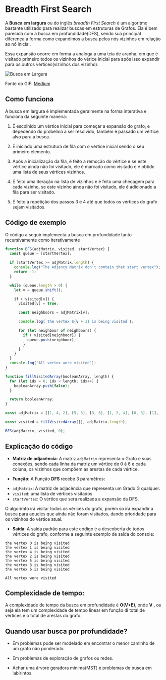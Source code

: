 # Breadth First Search

A **Busca em largura** ou do inglês _breadth First Search_ é um algoritmo bastante utilizado para realizar buscas em estruturas de Grafos. Ela é bem parecida com a busca em profundidade(DFS), sendo sua principal diferença a forma como expandimos a busca pelos nós vizinhos em relação ao nó inicial.

Essa expansão ocorre em forma a analoga a uma teia de aranha, em que é visitado primeiro todos os vizinhos do vérice inicial para após isso expandir para os outros vértices(vizinhos dos vizinho).

![Busca em Largura](https://miro.medium.com/v2/resize:fit:1400/1*PvXMyl7PHuW8GAszMlYKZQ.gif)

Fonte do GIF: [Medium](https://medium.com/@anwarhermuche/m%C3%A9todos-de-busca-em-grafos-bfs-dfs-cf17761a0dd9)

## Como funciona

A busca em largura é implementada geralmente na forma interativa e funciona da seguinte maneira:

 1. É escolhido um vértice inicial para começar a expansão do grafo, e depedendo do probelma a ser resolvido, também é passado um vértice alvo para a busca.

 2. É iniciado uma estrutura de fila com o vértice inicial sendo o seu primeiro elemento.

 3. Após a inicialização da fila, é feito a remoção do vértice e se este vértice ainda não foi visitado, ele é marcado como visitado e é obtido uma lista de seus vértices vizinhos.

 4. É feito uma iteração na lista de vizinhos e é feito uma checagem para cada vizinho, se este vizinho ainda não foi visitado, ele é adicionado a fila para ser visitado.

 5. É feito a repetição dos passos 3 e 4 até que todos os vértices do grafo sejam visitados.

## Código de exemplo
O código a seguir implementa a busca em profundidade tanto recursivamente como iterativamente
```javascript
function BFS(adjMatrix, visited, startVertex) {
  const queue = [startVertex];

  if (startVertex >= adjMatrix.length) {
    console.log("The Adjency Matrix don't contain that start vertex");
    return -1;
  }

  while (queue.length > 0) {
    let v = queue.shift();

    if (!visited[v]) {
      visited[v] = true;

      const neighboors = adjMatrix[v];

      console.log(`the vertex ${v + 1} is being visited`);

      for (let neighboor of neighboors) {
        if (!visited[neighboor]) {
          queue.push(neighboor);
        }
      }
    }
  }
  console.log('All vertex were visited');
}

function fillVisitedArray(booleanArray, length) {
  for (let idx = 0; idx < length; idx++) {
    booleanArray.push(false);
  }

  return booleanArray;
}

const adjMatrix = [[1, 4, 2], [5, 3], [3, 6], [1, 2, 4], [0, 3], [1], [2]];

const visited = fillVisitedArray([], adjMatrix.length);

BFS(adjMatrix, visited, 0);

```

## Explicação do código

* __Matriz de adjacência__: A matriz ```adjMatrix``` representa o Grafo e suas conexões, sendo cada linha da matriz um vértice de 0 á 6 e cada coluna, os vizinhos que compõem as arestas de cada vértice.


* __Função__: A Função **DFS** recebe 3 paramêtros:

- ```adjMatrix```: A matriz de adjacência que representa um Grado G qualquer.
- ```visited```: uma lista de vértices visitados
- ```startVertex```: O vértice que será realizada a expansão da DFS.

O algorimto irá visitar todos os vérices do grafo, porém so irá expandir a busca para aqueles que ainda não foram visitados, dando prioridade para os vizinhos do vértice atual. 

* __Saída__: A saída padrão para este código é a descoberta de todos vértices do grafo, conforme a seguinte exemplo de saída do console:

```
the vertex 0 is being visited
the vertex 1 is being visited
the vertex 4 is being visited
the vertex 2 is being visited
the vertex 5 is being visited
the vertex 3 is being visited
the vertex 6 is being visited

All vertex were visited

````

## Complexidade de tempo:

A complexidade de tempo da busca em profundidade é __O(V+E)__, onde __V__ , ou seja ela tem um complexidade de tempo linear em função di total de vértices e o total de arestas do grafo.

## Quando usar busca por profundidade?

* Em problemas pode ser modelado em encontrar o menor caminho de um grafo não ponderado.

* Em problemas de exploração de grafos ou redes.

* Achar uma árvore geradora minima(MST) e problemas de busca em labirintos.
